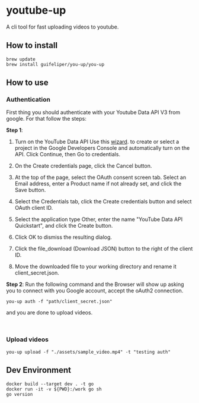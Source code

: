 # youtube-up
A cli tool for fast uploading videos to youtube.

## How to install

```
brew update
brew install guifeliper/you-up/you-up
```

## How to use
### Authentication 
First thing you should authenticate with your Youtube Data API V3 from google. For that follow the steps: 

**Step 1**: 
1. Turn on the YouTube Data API
Use this [wizard](https://console.developers.google.com/start/api?id=youtube). to create or select a project in the Google Developers Console and automatically turn on the API. Click Continue, then Go to credentials.

2. On the Create credentials page, click the Cancel button.

3. At the top of the page, select the OAuth consent screen tab. Select an Email address, enter a Product name if not already set, and click the Save button.

4. Select the Credentials tab, click the Create credentials button and select OAuth client ID.

5. Select the application type Other, enter the name "YouTube Data API Quickstart", and click the Create button.

6. Click OK to dismiss the resulting dialog.

7. Click the file_download (Download JSON) button to the right of the client ID.

8. Move the downloaded file to your working directory and rename it client_secret.json.

**Step 2**: 
Run the following command and the Browser will show up asking you to connect with you Google account, accept the oAuth2 connection. 
```
you-up auth -f "path/client_secret.json"
```
and you are done to upload videos.

<br>

### Upload videos 

```
you-up upload -f "./assets/sample_video.mp4" -t "testing auth"
```

## Dev Environment

```
docker build --target dev . -t go
docker run -it -v ${PWD}:/work go sh
go version
```

